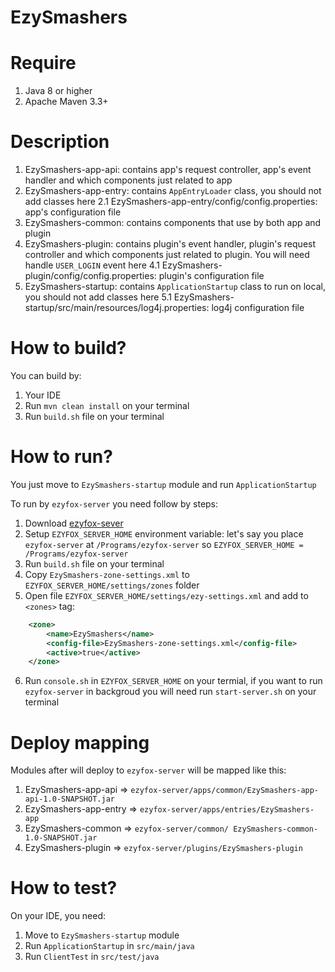# EzySmashers

# Require

1. Java 8 or higher
2. Apache Maven 3.3+

# Description
1. EzySmashers-app-api: contains app's request controller, app's event handler and which components just related to app
2. EzySmashers-app-entry: contains `AppEntryLoader` class, you should not add classes here
2.1 EzySmashers-app-entry/config/config.properties: app's configuration file
3. EzySmashers-common: contains components that use by both app and plugin
4. EzySmashers-plugin: contains plugin's event handler, plugin's request controller and which components just related to plugin. You will need handle `USER_LOGIN` event here
4.1 EzySmashers-plugin/config/config.properties: plugin's configuration file
5. EzySmashers-startup: contains `ApplicationStartup` class to run on local, you should not add classes here
5.1 EzySmashers-startup/src/main/resources/log4j.properties: log4j configuration file

# How to build?

You can build by:
1. Your IDE
2. Run `mvn clean install` on your terminal
3. Run `build.sh` file on your terminal

# How to run?


You just move to `EzySmashers-startup` module and run `ApplicationStartup`


To run by `ezyfox-server` you need follow by steps:
1. Download [ezyfox-sever](https://resources.tvd12.com/)
2. Setup `EZYFOX_SERVER_HOME` environment variable: let's say you place `ezyfox-server` at `/Programs/ezyfox-server` so `EZYFOX_SERVER_HOME = /Programs/ezyfox-server`
3. Run `build.sh` file on your terminal
4. Copy `EzySmashers-zone-settings.xml` to `EZYFOX_SERVER_HOME/settings/zones` folder
5. Open file `EZYFOX_SERVER_HOME/settings/ezy-settings.xml` and add to `<zones>` tag:
```xml
    <zone>
		<name>EzySmashers</name>
		<config-file>EzySmashers-zone-settings.xml</config-file>
		<active>true</active>
	</zone>
```
6. Run `console.sh` in `EZYFOX_SERVER_HOME` on your termial, if you want to run `ezyfox-server` in backgroud you will need run `start-server.sh` on your terminal

# Deploy mapping
Modules after will deploy to `ezyfox-server` will be mapped like this:
1. EzySmashers-app-api => `ezyfox-server/apps/common/EzySmashers-app-api-1.0-SNAPSHOT.jar`
2. EzySmashers-app-entry => `ezyfox-server/apps/entries/EzySmashers-app`
3. EzySmashers-common => `ezyfox-server/common/ EzySmashers-common-1.0-SNAPSHOT.jar`
4. EzySmashers-plugin => `ezyfox-server/plugins/EzySmashers-plugin`

# How to test?

On your IDE, you need:
1. Move to `EzySmashers-startup` module 
2. Run `ApplicationStartup` in `src/main/java`
3. Run `ClientTest` in `src/test/java`
